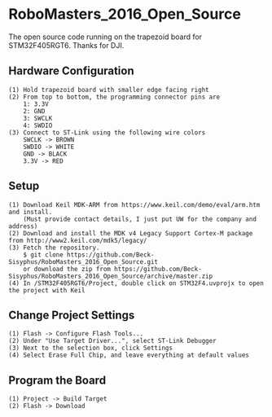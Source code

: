 # RoboMasters_2016_Open_Source
The open source code running on the trapezoid board for STM32F405RGT6. Thanks for DJI.

## Hardware Configuration
	(1) Hold trapezoid board with smaller edge facing right
	(2) From top to bottom, the programming connector pins are
		1: 3.3V
		2: GND
		3: SWCLK
		4: SWDIO
	(3) Connect to ST-Link using the following wire colors
		SWCLK -> BROWN
		SWDIO -> WHITE
		GND -> BLACK
		3.3V -> RED

## Setup
	(1) Download Keil MDK-ARM from https://www.keil.com/demo/eval/arm.htm and install.
		(Must provide contact details, I just put UW for the company and address)
	(2) Download and install the MDK v4 Legacy Support Cortex-M package from http://www2.keil.com/mdk5/legacy/
	(3) Fetch the repository.
		$ git clone https://github.com/Beck-Sisyphus/RoboMasters_2016_Open_Source.git
		or download the zip from https://github.com/Beck-Sisyphus/RoboMasters_2016_Open_Source/archive/master.zip
	(4) In /STM32F405RGT6/Project, double click on STM32F4.uvprojx to open the project with Keil

## Change Project Settings
	(1) Flash -> Configure Flash Tools...
	(2) Under "Use Target Driver...", select ST-Link Debugger
	(3) Next to the selection box, click Settings
	(4) Select Erase Full Chip, and leave everything at default values

## Program the Board
	(1) Project -> Build Target
	(2) Flash -> Download
